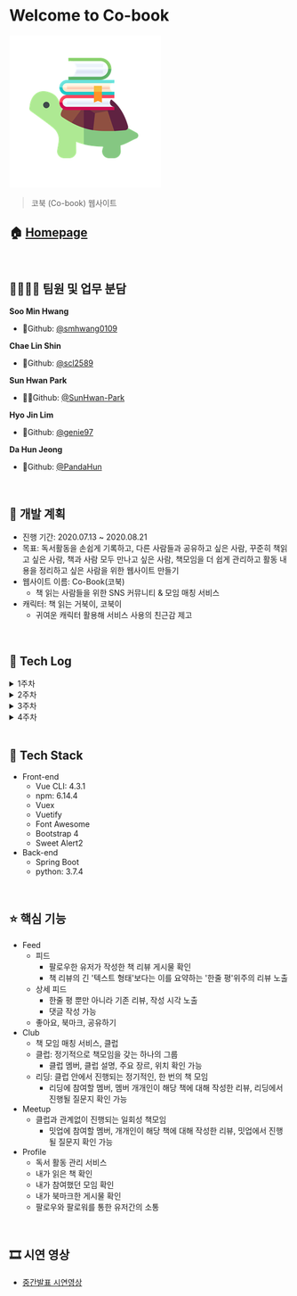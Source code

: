 # Welcome to Co-book

![co-book](./images/README/co-book.png)

> 코북 (Co-book) 웹사이트 

## 🏠 [Homepage]()

<br>

## 👨‍👨‍👧‍👦 팀원 및 업무 분담

**Soo Min Hwang**

- 🐲Github: [@smhwang0109](https://github.com/smhwang0109)

**Chae Lin Shin**

- 🍒Github: [@scl2589](https://github.com/scl2589)

**Sun Hwan Park**

- 🧙‍♂️Github: [@SunHwan-Park](https://github.com/SunHwan-Park)

**Hyo Jin Lim**

- 🐰Github: [@genie97](https://github.com/genie97)

**Da Hun Jeong**

- 🐼Github: [@PandaHun](https://github.com/PandaHun)

<br>

## 📆 개발 계획

- 진행 기간: 2020.07.13 ~ 2020.08.21
- 목표: 독서활동을 손쉽게 기록하고, 다른 사람들과 공유하고 싶은 사람, 꾸준히 책읽고 싶은 사람, 책과 사람 모두 만나고 싶은 사람, 책모임을 더 쉽게 관리하고 활동 내용을 정리하고 싶은 사람을 위한 웹사이트 만들기
- 웹사이트 이름: Co-Book(코북)
  - 책 읽는 사람들을 위한 SNS 커뮤니티 & 모임 매칭 서비스
- 캐릭터: 책 읽는 거북이, 코북이
  - 귀여운 캐릭터 활용해 서비스 사용의 친근감 제고

<br>

## 📒 Tech Log

<details>
    <summary>1주차</summary>
    <ul>
        <a href="Document/Dev_log/20200710_회의록.md"><li>7/10 - 기획 (모씨 및 어라운드/ 페르소나 설정)</li></a>
    <a href="Document/Dev_log/20200713_회의록.md"><li>7/13 - 기획 (아이돌 - 스토리라인/ 아이돌 왕국)</li></a>
    <a href="Document/Dev_log/20200714_회의록.md"><li>7/14 - 기획 (아이돌- 아이디어 스크럼/ 저작권 관련 & 책모임)</li></a>
    <a href="Document/Dev_log/20200715_회의록.md"><li>7/15 - 개인과제 진행</li></a>
    <a href="Document/Dev_log/20200716_회의록.md"><li>7/16 - 기획(책모임-아이디어 회의/ 프로젝트 방향성/ 와이어프레임)</li></a>
    <a href="Document/Dev_log/20200717_회의록.md"><li>7/17 - 기획 (서비스 이름), Convention 정하기</li></a>
    </ul>
</details>
<details>
    <summary>2주차</summary>
    <ul>
        <li><a href="Document/Dev_log/20200720_회의록.md">7/20 - 기획 (발표 준비) + ERD + 개발 환경 세팅</a></li>
        <li><a href="Document/Dev_log/20200721_회의록.md">7/21 - ERD + OAuth/Book API 관련 discussion</a></li>
        <li><a href="Document/Dev_log/20200722_dev_log.md">7/22 - 기획 발표 + 컨벤션 정리 (Java/Vue) + 지라 이슈 정리 + AWS 확인 + API 요청 리스트 정리</a></li>
        <li><a href="Document/Dev_log/20200723_dev_log.md">7/23 - Back-end (OAuth + Post CRUD) & Front-end (디자인 회의 + Wireframe) </a></li>
        <li><a href="Document/Dev_log/20200724_dev_log.md">7/24 - Back-end (OAuth + Post/Club CR + JPA) + Front-end (Signup/Login page + Club + Feed + Navbar) </a></li>
        <li><a href="Document/Dev_log/20200725_0726_dev_log.md">7/25 ~ 7/26 - Back-end (OAuth) + Front-end (Feed - Create/Detail + Profile - List/Update + Club - Detail/List + Authentication - Password Change)</a></li>
</ul>
</details>
<details>
<summary>3주차</summary>
<ul>
    <li><a href="Document/Dev_log/20200727_dev_log.md">7/27 - Back-end (JWT bug + fix bug + OAuth) + Front-end (Club - Create + Authentication - Background image + Profile - Update + Add Vuetify/Cookies)</a></li>
    <li><a href="Document/Dev_log/20200728_dev_log.md">7/28 - Back-end (프로필 - 상세 조회 + 팔로잉 ) + Front-end (Profile - 팔로잉/팔로워 + Authentication 디자인 수정 + Post/Club API 연결</a></li>
    <li><a href="Document/Dev_log/20200729_dev_log.md">7/29 - Back-end (프로필 - 팔로잉 + Club - 팔로잉) + Front-end (프로필 - 팔로잉/팔로워 모달 구현 + 수정 기능)</a></li>
    <li><a href="Document/Dev_log/20200730_dev_log.md">7/30 - Back-end (Club - Reading Feed) + Front-end (Feed - 무한 스크롤 + 프로필 - 수정 + 팔로잉 기능 실시간 반영)</a></li>
    <li><a href="Document/Dev_log/20200731_dev_log.md">7/31 - Front-end (오류 수정) + 중간 PPT 및 발표 준비 + 중간 시연 영상 제작</a></li>
</ul>
</details>
<details>
    <summary>4주차</summary>
    <ul>
        <li><a href="Document/Dev_log/20200803_dev_log.md">8/3 - Back-end (쿼리 개선 + Meetup - CRUD + Club - CRUD + Authentication - OAuth/Signup) + Front-end(Authentication - Signup fix bug + Password Find + OAuth + Alarm) + 코북이 캐릭터 제작 </a></li>
        <li><a href="Document/Dev_log/20200804_dev_log.md">8/4 - Back-end (쿼리 개선 + Domain 이름 수정 + OAuth - 카카오) + Front-end (Authentication - 비밀번호 찾기 구현/OAuth + Club - 마무리 + Club 생성 및 수정시 이미지 보여주기 + Navbar - redesign) + Firebase 설정</a></li>
        <li><a href="Document/Dev_log/20200805_dev_log.md">8/5 - Back-end (쿼리 개선 + 도메인 수정 + Authentication - Google OAuth) + Front-end (Feed - New Design + Profile - transition + Club - CRUD + Firebase) </a></li>
        <li><a href="Document/Dev_log/20200806_dev_log.md">8/6 - Back-end (서버 및 쿼리 안정화 + Google OAuth 프론트와 연결) & Front-end (Post Detail - New Design + Club - CRUD 완료 + OneDay Event - CRUD) + Firebase</a></li>
        <li><a href="Document/Dev_log/20200807_dev_log.md">8/7 - Back-end (HTTPS 세팅 + 알림) + Front-end (Authentication - 에러메시지 노출 + Book - new design + Club - fix bug + Oneday Event - fix bug) + Web RTC</a></li>
</ul></details>



<br>

## 🔧 Tech Stack

- Front-end
  - Vue CLI: 4.3.1
  - npm: 6.14.4
  - Vuex
  - Vuetify
  - Font Awesome
  - Bootstrap 4
  - Sweet Alert2
- Back-end
  - Spring Boot
  - python: 3.7.4

<br>

## ⭐️ 핵심 기능

- Feed
  - 피드
    - 팔로우한 유저가 작성한 책 리뷰 게시물 확인
    - 책 리뷰의 긴 '텍스트 형태'보다는 이를 요약하는 '한줄 평'위주의 리뷰 노출
  - 상세 피드
    - 한줄 평 뿐만 아니라 기존 리뷰, 작성 시각 노출
    - 댓글 작성 가능
  - 좋아요, 북마크, 공유하기
- Club
  - 책 모임 매칭 서비스, 클럽
  - 클럽: 정기적으로 책모임을 갖는 하나의 그룹
    - 클럽 멤버, 클럽 설명, 주요 장르, 위치 확인 가능
  - 리딩: 클럽 안에서 진행되는 정기적인, 한 번의 책 모임
    - 리딩에 참여할 멤버, 멤버 개개인이 해당 책에 대해 작성한 리뷰, 리딩에서 진행될 질문지 확인 가능
- Meetup
  - 클럽과 관계없이 진행되는 일회성 책모임
    - 밋업에 참여할 멤버, 개개인이 해당 책에 대해 작성한 리뷰, 밋업에서 진행될 질문지 확인 가능
- Profile
  - 독서 활동 관리 서비스
  - 내가 읽은 책 확인
  - 내가 참여했던 모임 확인 
  - 내가 북마크한 게시물 확인
  - 팔로우와 팔로워를 통한 유저간의 소통

<br>

## 🎞 시연 영상

- <a href="https://www.youtube.com/watch?v=hAW3b7z9Ifo&feature=youtu.be">중간발표 시연영상 </a>

<br>

